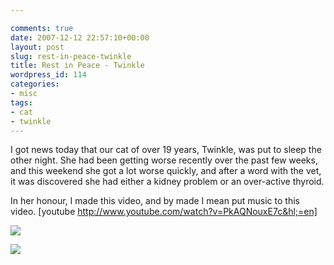 ```yaml
---

comments: true
date: 2007-12-12 22:57:10+00:00
layout: post
slug: rest-in-peace-twinkle
title: Rest in Peace - Twinkle
wordpress_id: 114
categories:
- misc
tags:
- cat
- twinkle
---
```


I got news today that our cat of over 19 years, Twinkle, was put to sleep the other night.
She had been getting worse recently over the past few weeks, and this weekend she got a lot worse quickly, and after a word with the vet, it was discovered she had either a kidney problem or an over-active thyroid.




In her honour, I made this video, and by made I mean put music to this video.
[youtube http://www.youtube.com/watch?v=PkAQNouxE7c&hl;=en]




![](http://farm3.static.flickr.com/2175/2105908457_fe9f5e9114_m.jpg)




![](http://farm3.static.flickr.com/2250/2106688098_a94e0f088f_m.jpg)
